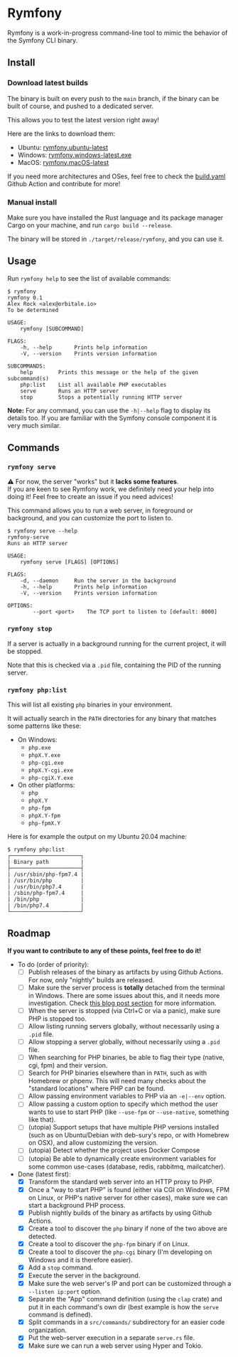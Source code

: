Rymfony
=======

Rymfony is a work-in-progress command-line tool to mimic the behavior of the Symfony CLI binary.

## Install

### Download latest builds

The binary is built on every push to the `main` branch, if the binary can be built of course, and pushed to a dedicated server.

This allows you to test the latest version right away!

Here are the links to download them:

* Ubuntu: [rymfony.ubuntu-latest](https://files.pierstoval.com/rymfony/rymfony.ubuntu-latest?download)
* Windows: [rymfony.windows-latest.exe](https://files.pierstoval.com/rymfony/rymfony.windows-latest.exe?download)
* MacOS: [rymfony.macOS-latest](https://files.pierstoval.com/rymfony/rymfony.macOS-latest?download)

If you need more architectures and OSes, feel free to check the [build.yaml](./.github/workflows/build.yaml) Github Action and contribute for more!

### Manual install

Make sure you have installed the Rust language and its package manager Cargo on your machine, and run `cargo build --release`.

The binary will be stored in `./target/release/rymfony`, and you can use it.

## Usage

Run `rymfony help` to see the list of available commands:

```
$ rymfony
rymfony 0.1
Alex Rock <alex@orbitale.io>
To be determined

USAGE:
    rymfony [SUBCOMMAND]

FLAGS:
    -h, --help       Prints help information
    -V, --version    Prints version information

SUBCOMMANDS:
    help        Prints this message or the help of the given subcommand(s)
    php:list    List all available PHP executables
    serve       Runs an HTTP server
    stop        Stops a potentially running HTTP server
```

**Note:** For any command, you can use the `-h|--help` flag to display its details too. If you are familiar with the Symfony console component it is very much similar.

## Commands

### `rymfony serve`

⚠️  For now, the server "works" but it **lacks some features**.<br>
If you are keen to see Rymfony work, we definitely need your help into doing it! Feel free to create an issue if you need advices!

This command allows you to run a web server, in foreground or background, and you can customize the port to listen to.

```
$ rymfony serve --help
rymfony-serve 
Runs an HTTP server

USAGE:
    rymfony serve [FLAGS] [OPTIONS]

FLAGS:
    -d, --daemon     Run the server in the background
    -h, --help       Prints help information
    -V, --version    Prints version information

OPTIONS:
        --port <port>    The TCP port to listen to [default: 8000]
```

### `rymfony stop`

If a server is actually in a background running for the current project, it will be stopped.

Note that this is checked via a `.pid` file, containing the PID of the running server.

### `rymfony php:list`

This will list all existing `php` binaries in your environment.

It will actually search in the `PATH` directories for any binary that matches some patterns like these:

* On Windows:
  * `php.exe`
  * `phpX.Y.exe`
  * `php-cgi.exe`
  * `phpX.Y-cgi.exe`
  * `php-cgiX.Y.exe`
* On other platforms:
  * `php`
  * `phpX.Y`
  * `php-fpm`
  * `phpX.Y-fpm`
  * `php-fpmX.Y`

Here is for example the output on my Ubuntu 20.04 machine:

```
$ rymfony php:list
┌──────────────────────┐
| Binary path          |
├──────────────────────┤
| /usr/sbin/php-fpm7.4 |
| /usr/bin/php         |
| /usr/bin/php7.4      |
| /sbin/php-fpm7.4     |
| /bin/php             |
| /bin/php7.4          |
└──────────────────────┘
```

## Roadmap

**If you want to contribute to any of these points, feel free to do it!**

- To do (order of priority):
    - [ ] Publish releases of the binary as artifacts by using Github Actions. For now, only "nightly" builds are released.
    - [ ] Make sure the server process is **totally** detached from the terminal in Windows. There are some issues about this, and it needs more investigation. Check [this blog post section](https://www.orbitale.io/2020/06/25/being-a-php-developer-on-windows-10-cool-snippets.html#3-symfony-binary-the-http-server) for more information.
    - [ ] When the server is stopped (via Ctrl+C or via a panic), make sure PHP is stopped too.
    - [ ] Allow listing running servers globally, without necessarily using a `.pid` file.
    - [ ] Allow stopping a server globally, without necessarily using a `.pid` file.
    - [ ] When searching for PHP binaries, be able to flag their type (native, cgi, fpm) and their version.
    - [ ] Search for PHP binaries elsewhere than in `PATH`, such as with Homebrew or phpenv. This will need many checks about the "standard locations" where PHP can be found.
    - [ ] Allow passing environment variables to PHP via an `-e|--env` option.
    - [ ] Allow passing a custom option to specify which method the user wants to use to start PHP (like `--use-fpm` or `--use-native`, something like that).
    - [ ] (utopia) Support setups that have multiple PHP versions installed (such as on Ubuntu/Debian with deb-sury's repo, or with Homebrew on OSX), and allow customizing the version.
    - [ ] (utopia) Detect whether the project uses Docker Compose
    - [ ] (utopia) Be able to dynamically create environment variables for some common use-cases (database, redis, rabbitmq, mailcatcher).
- Done (latest first):
    - [x] Transform the standard web server into an HTTP proxy to PHP.
    - [x] Once a "way to start PHP" is found (either via CGI on Windows, FPM on Linux, or PHP's native server for other cases), make sure we can start a background PHP process.
    - [x] Publish nightly builds of the binary as artifacts by using Github Actions.
    - [x] Create a tool to discover the `php` binary if none of the two above are detected.
    - [x] Create a tool to discover the `php-fpm` binary if on Linux.
    - [x] Create a tool to discover the `php-cgi` binary (I'm developing on Windows and it is therefore easier). 
    - [X] Add a `stop` command.
    - [X] Execute the server in the background.
    - [x] Make sure the web server's IP and port can be customized through a `--listen ip:port` option. 
    - [x] Separate the "App" command definition (using the `clap` crate) and put it in each command's own dir (best example is how the `serve` command is defined).
    - [x] Split commands in a `src/commands/` subdirectory for an easier code organization.
    - [x] Put the web-server execution in a separate `serve.rs` file.
    - [x] Make sure we can run a web server using Hyper and Tokio.
